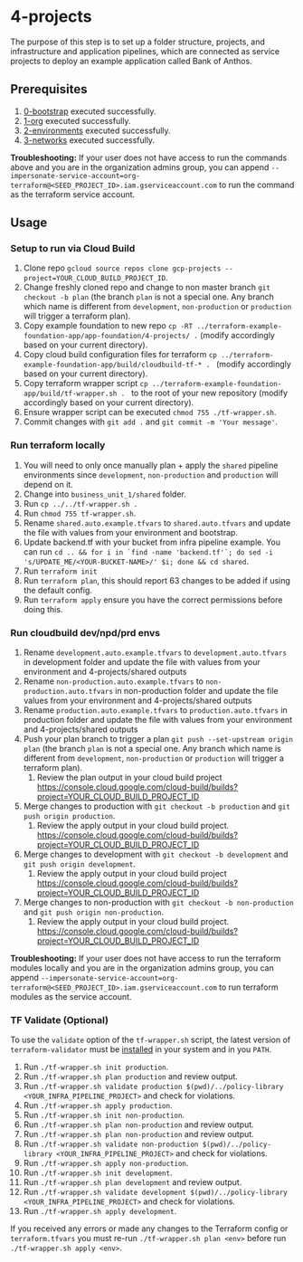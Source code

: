 # 4-projects

The purpose of this step is to set up a folder structure, projects, and infrastructure and application pipelines, which are connected as service projects to deploy an example application called Bank of Anthos.

## Prerequisites

1. [0-bootstrap](https://github.com/terraform-google-modules/terraform-example-foundation/blob/master/0-bootstrap/README.md) executed successfully.
1. [1-org](https://github.com/terraform-google-modules/terraform-example-foundation/blob/master/1-org/README.md) executed successfully.
1. [2-environments](https://github.com/terraform-google-modules/terraform-example-foundation/blob/master/2-environments/README.md) executed successfully.
1. [3-networks](https://github.com/terraform-google-modules/terraform-example-foundation/blob/master/3-networks/README.md) executed successfully.

**Troubleshooting:**
If your user does not have access to run the commands above and you are in the organization admins group, you can append `--impersonate-service-account=org-terraform@<SEED_PROJECT_ID>.iam.gserviceaccount.com` to run the command as the terraform service account.

## Usage

### Setup to run via Cloud Build
1. Clone repo `gcloud source repos clone gcp-projects --project=YOUR_CLOUD_BUILD_PROJECT_ID`.
1. Change freshly cloned repo and change to non master branch `git checkout -b plan` (the branch `plan` is not a special one. Any branch which name is different from `development`, `non-production` or `production` will trigger a terraform plan).
1. Copy example foundation to new repo `cp -RT ../terraform-example-foundation-app/app-foundation/4-projects/ .` (modify accordingly based on your current directory).
1. Copy cloud build configuration files for terraform `cp ../terraform-example-foundation-app/build/cloudbuild-tf-* . ` (modify accordingly based on your current directory).
1. Copy terraform wrapper script `cp ../terraform-example-foundation-app/build/tf-wrapper.sh . ` to the root of your new repository (modify accordingly based on your current directory).
1. Ensure wrapper script can be executed `chmod 755 ./tf-wrapper.sh`.
1. Commit changes with `git add .` and `git commit -m 'Your message'`.

### Run terraform locally
1. You will need to only once manually plan + apply the `shared` pipeline environments since `development`, `non-production` and `production` will depend on it.
1. Change into `business_unit_1/shared` folder.
1. Run `cp ../../tf-wrapper.sh .`
1. Run `chmod 755 tf-wrapper.sh`.
1. Rename `shared.auto.example.tfvars` to `shared.auto.tfvars` and update the file with values from your environment and bootstrap.
1. Update backend.tf with your bucket from infra pipeline example. You can run
```cd .. && for i in `find -name 'backend.tf'`; do sed -i 's/UPDATE_ME/<YOUR-BUCKET-NAME>/' $i; done && cd shared```.
1. Run `terraform init`
1. Run `terraform plan`, this should report 63 changes to be added if using the default config.
1. Run `terraform apply` ensure you have the correct permissions before doing this.

### Run cloudbuild dev/npd/prd envs
1. Rename `development.auto.example.tfvars` to `development.auto.tfvars` in development folder and update the file with values from your environment and 4-projects/shared outputs
1. Rename `non-production.auto.example.tfvars` to `non-production.auto.tfvars` in non-production folder and update the file values from your environment and 4-projects/shared outputs
1. Rename `production.auto.example.tfvars` to `production.auto.tfvars` in production folder and update the file with values from your environment and 4-projects/shared outputs
1. Push your plan branch to trigger a plan `git push --set-upstream origin plan` (the branch `plan` is not a special one. Any branch which name is different from `development`, `non-production` or `production` will trigger a terraform plan).
    1. Review the plan output in your cloud build project https://console.cloud.google.com/cloud-build/builds?project=YOUR_CLOUD_BUILD_PROJECT_ID
1. Merge changes to production with `git checkout -b production` and `git push origin production`.
    1. Review the apply output in your cloud build project. https://console.cloud.google.com/cloud-build/builds?project=YOUR_CLOUD_BUILD_PROJECT_ID
1. Merge changes to development with `git checkout -b development` and `git push origin development`.
    1. Review the apply output in your cloud build project https://console.cloud.google.com/cloud-build/builds?project=YOUR_CLOUD_BUILD_PROJECT_ID
1. Merge changes to non-production with `git checkout -b non-production` and `git push origin non-production`.
    1. Review the apply output in your cloud build project. https://console.cloud.google.com/cloud-build/builds?project=YOUR_CLOUD_BUILD_PROJECT_ID

**Troubleshooting:**
If your user does not have access to run the terraform modules locally and you are in the organization admins group, you can append `--impersonate-service-account=org-terraform@<SEED_PROJECT_ID>.iam.gserviceaccount.com` to run terraform modules as the service  account.

### TF Validate (Optional)
To use the `validate` option of the `tf-wrapper.sh` script, the latest version of `terraform-validator` must be [installed](https://github.com/forseti-security/policy-library/blob/master/docs/user_guide.md#how-to-use-terraform-validator) in your system and in you `PATH`.
1. Run `./tf-wrapper.sh init production`.
1. Run `./tf-wrapper.sh plan production` and review output.
1. Run `./tf-wrapper.sh validate production $(pwd)/../policy-library <YOUR_INFRA_PIPELINE_PROJECT>` and check for violations.
1. Run `./tf-wrapper.sh apply production`.
1. Run `./tf-wrapper.sh init non-production`.
1. Run `./tf-wrapper.sh plan non-production` and review output.
1. Run `./tf-wrapper.sh plan non-production` and review output.
1. Run `./tf-wrapper.sh validate non-production $(pwd)/../policy-library <YOUR_INFRA_PIPELINE_PROJECT>` and check for violations.
1. Run `./tf-wrapper.sh apply non-production`.
1. Run `./tf-wrapper.sh init development`.
1. Run `./tf-wrapper.sh plan development` and review output.
1. Run `./tf-wrapper.sh validate development $(pwd)/../policy-library <YOUR_INFRA_PIPELINE_PROJECT>` and check for violations.
1. Run `./tf-wrapper.sh apply development`.

If you received any errors or made any changes to the Terraform config or `terraform.tfvars` you must re-run `./tf-wrapper.sh plan <env>` before run `./tf-wrapper.sh apply <env>`.
